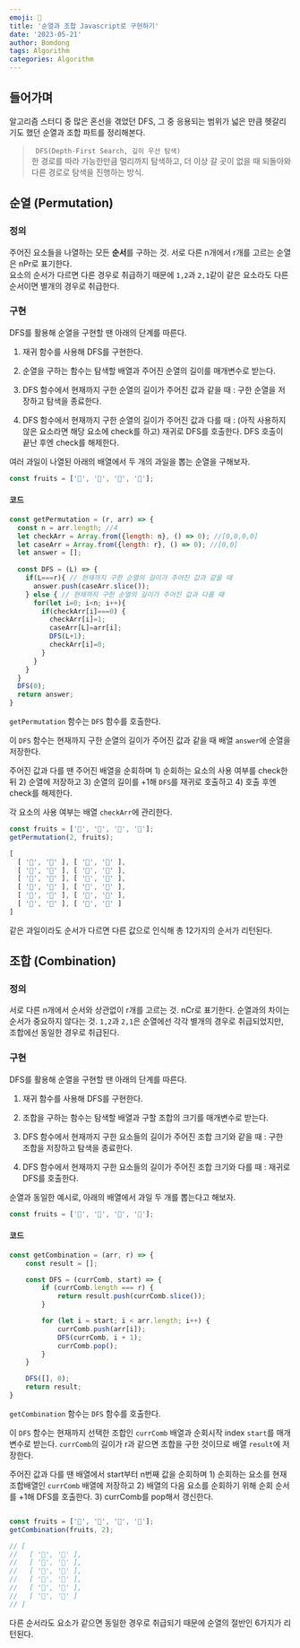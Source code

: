 ```yaml
---
emoji: 🧺
title: '순열과 조합 Javascript로 구현하기'
date: '2023-05-21'
author: Bomdong
tags: Algorithm
categories: Algorithm
---
```


## 들어가며
알고리즘 스터디 중 많은 혼선을 겪었던 DFS, 그 중 응용되는 범위가 넓은 만큼 헷갈리기도 했던 순열과 조합 파트를 정리해본다. <br/>

>` DFS(Depth-First Search, 깊이 우선 탐색)` <br/>
> 한 경로를 따라 가능한만큼 멀리까지 탐색하고, 더 이상 갈 곳이 없을 때 되돌아와 다른 경로로 탐색을 진행하는 방식.


## 순열 (Permutation)

### 정의

주어진 요소들을 나열하는 모든 **순서**를 구하는 것. 서로 다른 n개에서 r개를 고르는 순열은 nPr로 표기한다. <br/>
요소의 순서가 다르면 다른 경우로 취급하기 때문에 `1,2`과 `2,1`같이 같은 요소라도 다른 순서이면 별개의 경우로 취급한다.

### 구현
DFS를 활용해 순열을 구현할 땐 아래의 단계를 따른다.

1. 재귀 함수를 사용해 DFS를 구현한다.

2. 순열을 구하는 함수는 탐색할 배열과 주어진 순열의 길이를 매개변수로 받는다.

3. DFS 함수에서 현재까지 구한 순열의 길이가 주어진 값과 같을 때 : 구한 순열을 저장하고 탐색을 종료한다.

4. DFS 함수에서 현재까지 구한 순열의 길이가 주어진 값과 다를 때 : (아직 사용하지않은 요소라면 해당 요소에 check를 하고) 재귀로 DFS를 호출한다. DFS 호출이 끝난 후엔 check를 해제한다.


여러 과일이 나열된 아래의 배열에서 두 개의 과일을 뽑는 순열을 구해보자.

```jsx
const fruits = ['🍎', '🍌', '🍍', '🍈'];
```

#### 코드

```javascript
const getPermutation = (r, arr) => {
  const n = arr.length; //4
  let checkArr = Array.from({length: n}, () => 0); //[0,0,0,0]
  let caseArr = Array.from({length: r}, () => 0); //[0,0]
  let answer = [];
  
  const DFS = (L) => {
    if(L===r){ // 현재까지 구한 순열의 길이가 주어진 값과 같을 때
      answer.push(caseArr.slice());
    } else { // 현재까지 구한 순열의 길이가 주어진 값과 다를 때
      for(let i=0; i<n; i++){
        if(checkArr[i]===0) {
          checkArr[i]=1; 
          caseArr[L]=arr[i];
          DFS(L+1);
          checkArr[i]=0;
        }
      }
    }
  }
  DFS(0);
  return answer;
}
```

`getPermutation` 함수는 `DFS` 함수를 호출한다. 

이 `DFS` 함수는 현재까지 구한 순열의 길이가 주어진 값과 같을 때 배열 `answer`에 순열을 저장한다.

주어진 값과 다를 땐 주어진 배열을 순회하며 1) 순회하는 요소의 사용 여부를 check한 뒤 2) 순열에 저장하고 3) 순열의 길이를 +1해 `DFS`를 재귀로 호출하고 4) 호출 후엔 check를 해제한다. <br/>

각 요소의 사용 여부는 배열 `checkArr`에 관리한다.


```javascript
const fruits = ['🍎', '🍌', '🍍', '🍈'];
getPermutation(2, fruits);

[
  [ '🍎', '🍌' ], [ '🍎', '🍍' ],
  [ '🍎', '🍈' ], [ '🍌', '🍎' ],
  [ '🍌', '🍍' ], [ '🍌', '🍈' ],
  [ '🍍', '🍎' ], [ '🍍', '🍌' ],
  [ '🍍', '🍈' ], [ '🍈', '🍎' ],
  [ '🍈', '🍌' ], [ '🍈', '🍍' ]
]
```
같은 과일이라도 순서가 다르면 다른 값으로 인식해 총 12가지의 순서가 리턴된다.

## 조합 (Combination)

### 정의

서로 다른 n개에서 순서와 상관없이 r개를 고르는 것. nCr로 표기한다.
순열과의 차이는 순서가 중요하지 않다는 것. `1,2`과 `2,1`은 순열에선 각각 별개의 경우로 취급되었지만, 조합에선 동일한 경우로 취급된다.

### 구현

DFS를 활용해 순열을 구현할 땐 아래의 단계를 따른다.

1. 재귀 함수를 사용해 DFS를 구현한다.

2. 조합을 구하는 함수는 탐색할 배열과 구할 조합의 크기를 매개변수로 받는다.

3. DFS 함수에서 현재까지 구한 요소들의 길이가 주어진 조합 크기와 같을 때 : 구한 조합을 저장하고 탐색을 종료한다.

4. DFS 함수에서 현재까지 구한 요소들의 길이가 주어진 조합 크기와 다를 때 : 재귀로 DFS를 호출한다.


순열과 동일한 예시로, 아래의 배열에서 과일 두 개를 뽑는다고 해보자.

```jsx
const fruits = ['🍎', '🍌', '🍍', '🍈'];
```

#### 코드

```javascript
const getCombination = (arr, r) => {
    const result = [];

    const DFS = (currComb, start) => {
        if (currComb.length === r) {
            return result.push(currComb.slice());
        }

        for (let i = start; i < arr.length; i++) {
            currComb.push(arr[i]);
            DFS(currComb, i + 1);
            currComb.pop();
        }
    }

    DFS([], 0);
    return result;
}
```
`getCombination` 함수는 `DFS` 함수를 호출한다.

이 `DFS` 함수는 현재까지 선택한 조합인 `currComb` 배열과 순회시작 index `start`를 매개변수로 받는다.
`currComb`의 길이가 r과 같으면 조합을 구한 것이므로 배열 `result`에 저장한다.

주어진 값과 다를 땐 배열에서 start부터 n번째 값을 순회하며 1) 순회하는 요소를 현재 조합배열인 `currComb` 배열에 저장하고 2) 배열의 다음 요소를 순회하기 위해 순회 순서를 +1해 DFS를 호출한다. 3) currComb를 pop해서 갱신한다.



```javascript

const fruits = ['🍎', '🍌', '🍍', '🍈'];
getCombination(fruits, 2);

// [
//   [ '🍎', '🍌' ],
//   [ '🍎', '🍍' ],
//   [ '🍎', '🍈' ],
//   [ '🍌', '🍍' ],
//   [ '🍌', '🍈' ],
//   [ '🍍', '🍈' ]
// ]
```

다른 순서라도 요소가 같으면 동일한 경우로 취급되기 때문에 순열의 절반인 6가지가 리턴된다.

```toc
```